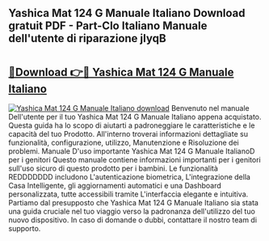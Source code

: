 ## Yashica Mat 124 G Manuale Italiano Download gratuit PDF - Part-Clo Italiano Manuale dell'utente di riparazione jIyqB

# <h2><a href="http://dfel32.blite.top/?on=Yashica+Mat+124+G+Manuale+Italiano">🔗Download 👉🔴 Yashica Mat 124 G Manuale Italiano</a></h2>

[![Yashica Mat 124 G Manuale Italiano download](https://i.imgur.com/lujVjoI.png)](http://dfel32.blite.top/?on=Yashica+Mat+124+G+Manuale+Italiano)
Benvenuto nel manuale Dell'utente per il tuo Yashica Mat 124 G Manuale Italiano appena acquistato. Questa guida ha lo scopo di aiutarti a padroneggiare le caratteristiche e le capacità del tuo Prodotto. All'interno troverai informazioni dettagliate su funzionalità, configurazione, utilizzo, Manutenzione e Risoluzione dei problemi. Manuale D'uso importante Yashica Mat 124 G Manuale ItalianoD per i genitori Questo manuale contiene informazioni importanti per i genitori sull'uso sicuro di questo prodotto per i bambini. Le funzionalità REDDDDDDD includono L'autenticazione biometrica, L'integrazione della Casa Intelligente, gli aggiornamenti automatici e una Dashboard personalizzata, tutte accessibili tramite L'interfaccia elegante e intuitiva. Partiamo dal presupposto che Yashica Mat 124 G Manuale Italiano sia stata una guida cruciale nel tuo viaggio verso la padronanza dell'utilizzo del tuo nuovo dispositivo. In caso di domande o dubbi, contattare il nostro team di supporto.
